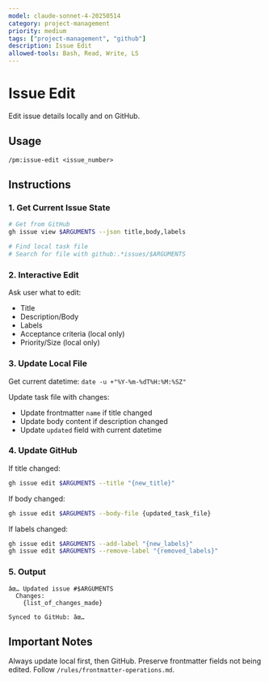 ```yaml
---
model: claude-sonnet-4-20250514
category: project-management
priority: medium
tags: ["project-management", "github"]
description: Issue Edit
allowed-tools: Bash, Read, Write, LS
---
```


# Issue Edit

Edit issue details locally and on GitHub.

## Usage
```
/pm:issue-edit <issue_number>
```

## Instructions

### 1. Get Current Issue State

```bash
# Get from GitHub
gh issue view $ARGUMENTS --json title,body,labels

# Find local task file
# Search for file with github:.*issues/$ARGUMENTS
```

### 2. Interactive Edit

Ask user what to edit:
- Title
- Description/Body
- Labels
- Acceptance criteria (local only)
- Priority/Size (local only)

### 3. Update Local File

Get current datetime: `date -u +"%Y-%m-%dT%H:%M:%SZ"`

Update task file with changes:
- Update frontmatter `name` if title changed
- Update body content if description changed
- Update `updated` field with current datetime

### 4. Update GitHub

If title changed:
```bash
gh issue edit $ARGUMENTS --title "{new_title}"
```

If body changed:
```bash
gh issue edit $ARGUMENTS --body-file {updated_task_file}
```

If labels changed:
```bash
gh issue edit $ARGUMENTS --add-label "{new_labels}"
gh issue edit $ARGUMENTS --remove-label "{removed_labels}"
```

### 5. Output

```
âœ… Updated issue #$ARGUMENTS
  Changes:
    {list_of_changes_made}
  
Synced to GitHub: âœ…
```

## Important Notes

Always update local first, then GitHub.
Preserve frontmatter fields not being edited.
Follow `/rules/frontmatter-operations.md`.



